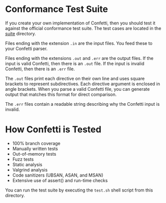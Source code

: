 # Conformance Test Suite

If you create your own implementation of Confetti, then you should test it against the official conformance test suite.
The test cases are located in the [suite](suite/) directory.

Files ending with the extension `.in` are the input files.
You feed these to your Confetti parser.

Files ending with the extensions `.out` and `.err` are the output files.
If the input is valid Confetti, then there is an `.out` file.
If the input is invalid Confetti, then there is an `.err` file.

The `.out` files print each directive on their own line and uses square brackets to represent subdirectives.
Each directive argument is enclosed in angle brackets.
When you parse a valid Confetti file, you can generate output that matches this format for direct comparison.

The `.err` files contain a readable string describing why the Confetti input is invalid.

# How Confetti is Tested

* 100% branch coverage
* Manually written tests
* Out-of-memory tests
* Fuzz tests
* Static analysis
* Valgrind analysis
* Code sanitizers (UBSAN, ASAN, and MSAN)
* Extensive use of assert() and run-time checks

You can run the test suite by executing the `test.sh` shell script from this directory.
